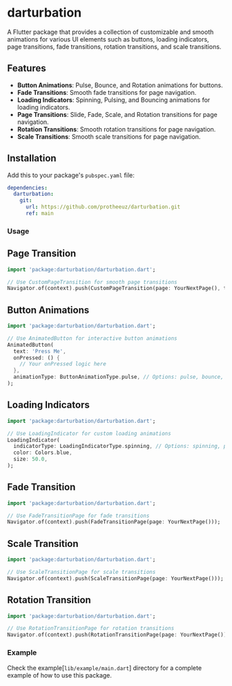 # darturbation

A Flutter package that provides a collection of customizable and smooth animations for various UI elements such as buttons, loading indicators, page transitions, fade transitions, rotation transitions, and scale transitions.

## Features

- **Button Animations**: Pulse, Bounce, and Rotation animations for buttons.
- **Fade Transitions**: Smooth fade transitions for page navigation.
- **Loading Indicators**: Spinning, Pulsing, and Bouncing animations for loading indicators.
- **Page Transitions**: Slide, Fade, Scale, and Rotation transitions for page navigation.
- **Rotation Transitions**: Smooth rotation transitions for page navigation.
- **Scale Transitions**: Smooth scale transitions for page navigation.

## Installation

Add this to your package's `pubspec.yaml` file:

```yaml
dependencies:
  darturbation:
    git:
      url: https://github.com/protheeuz/darturbation.git
      ref: main
```

### Usage

## Page Transition
```dart
import 'package:darturbation/darturbation.dart';

// Use CustomPageTransition for smooth page transitions
Navigator.of(context).push(CustomPageTransition(page: YourNextPage(), transitionType: PageTransitionType.slide));
```
## Button Animations
```dart
import 'package:darturbation/darturbation.dart';

// Use AnimatedButton for interactive button animations
AnimatedButton(
  text: 'Press Me',
  onPressed: () {
    // Your onPressed logic here
  },
  animationType: ButtonAnimationType.pulse, // Options: pulse, bounce, rotation
);
```
## Loading Indicators
```dart
import 'package:darturbation/darturbation.dart';

// Use LoadingIndicator for custom loading animations
LoadingIndicator(
  indicatorType: LoadingIndicatorType.spinning, // Options: spinning, pulsing, bouncing
  color: Colors.blue,
  size: 50.0,
);
```
## Fade Transition
```dart
import 'package:darturbation/darturbation.dart';

// Use FadeTransitionPage for fade transitions
Navigator.of(context).push(FadeTransitionPage(page: YourNextPage()));
```
## Scale Transition
```dart
import 'package:darturbation/darturbation.dart';

// Use ScaleTransitionPage for scale transitions
Navigator.of(context).push(ScaleTransitionPage(page: YourNextPage()));
```
## Rotation Transition
```dart
import 'package:darturbation/darturbation.dart';

// Use RotationTransitionPage for rotation transitions
Navigator.of(context).push(RotationTransitionPage(page: YourNextPage()));
```
### Example
Check the example[`lib/example/main.dart`] directory for a complete example of how to use this package.
